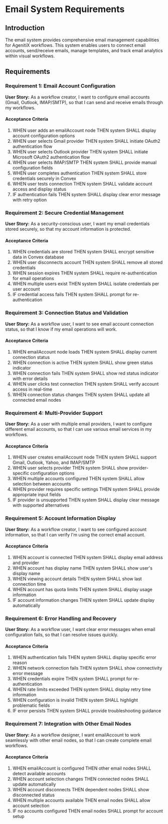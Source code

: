 # Email System Requirements

## Introduction

The email system provides comprehensive email management capabilities for AgenitiX workflows. This system enables users to connect email accounts, send/receive emails, manage templates, and track email analytics within visual workflows.

## Requirements

### Requirement 1: Email Account Configuration

**User Story:** As a workflow creator, I want to configure email accounts (Gmail, Outlook, IMAP/SMTP), so that I can send and receive emails through my workflows.

#### Acceptance Criteria

1. WHEN user adds an emailAccount node THEN system SHALL display account configuration options
2. WHEN user selects Gmail provider THEN system SHALL initiate OAuth2 authentication flow
3. WHEN user selects Outlook provider THEN system SHALL initiate Microsoft OAuth2 authentication flow
4. WHEN user selects IMAP/SMTP THEN system SHALL provide manual configuration fields
5. WHEN user completes authentication THEN system SHALL store credentials securely in Convex
6. WHEN user tests connection THEN system SHALL validate account access and display status
7. IF authentication fails THEN system SHALL display clear error message with retry option

### Requirement 2: Secure Credential Management

**User Story:** As a security-conscious user, I want my email credentials stored securely, so that my account information is protected.

#### Acceptance Criteria

1. WHEN credentials are stored THEN system SHALL encrypt sensitive data in Convex database
2. WHEN user disconnects account THEN system SHALL remove all stored credentials
3. WHEN session expires THEN system SHALL require re-authentication for email operations
4. WHEN multiple users exist THEN system SHALL isolate credentials per user account
5. IF credential access fails THEN system SHALL prompt for re-authentication

### Requirement 3: Connection Status and Validation

**User Story:** As a workflow user, I want to see email account connection status, so that I know if my email operations will work.

#### Acceptance Criteria

1. WHEN emailAccount node loads THEN system SHALL display current connection status
2. WHEN connection is active THEN system SHALL show green status indicator
3. WHEN connection fails THEN system SHALL show red status indicator with error details
4. WHEN user clicks test connection THEN system SHALL verify account access in real-time
5. WHEN connection status changes THEN system SHALL update all connected email nodes

### Requirement 4: Multi-Provider Support

**User Story:** As a user with multiple email providers, I want to configure different email accounts, so that I can use various email services in my workflows.

#### Acceptance Criteria

1. WHEN user creates emailAccount node THEN system SHALL support Gmail, Outlook, Yahoo, and IMAP/SMTP
2. WHEN user selects provider THEN system SHALL show provider-specific configuration options
3. WHEN multiple accounts configured THEN system SHALL allow selection between accounts
4. WHEN provider requires specific settings THEN system SHALL provide appropriate input fields
5. IF provider is unsupported THEN system SHALL display clear message with supported alternatives

### Requirement 5: Account Information Display

**User Story:** As a workflow creator, I want to see configured account information, so that I can verify I'm using the correct email account.

#### Acceptance Criteria

1. WHEN account is connected THEN system SHALL display email address and provider
2. WHEN account has display name THEN system SHALL show user's display name
3. WHEN viewing account details THEN system SHALL show last connection time
4. WHEN account has quota limits THEN system SHALL display usage information
5. IF account information changes THEN system SHALL update display automatically

### Requirement 6: Error Handling and Recovery

**User Story:** As a workflow user, I want clear error messages when email configuration fails, so that I can resolve issues quickly.

#### Acceptance Criteria

1. WHEN authentication fails THEN system SHALL display specific error reason
2. WHEN network connection fails THEN system SHALL show connectivity error message
3. WHEN credentials expire THEN system SHALL prompt for re-authentication
4. WHEN rate limits exceeded THEN system SHALL display retry time information
5. WHEN configuration is invalid THEN system SHALL highlight problematic fields
6. IF error persists THEN system SHALL provide troubleshooting guidance

### Requirement 7: Integration with Other Email Nodes

**User Story:** As a workflow designer, I want emailAccount to work seamlessly with other email nodes, so that I can create complete email workflows.

#### Acceptance Criteria

1. WHEN emailAccount is configured THEN other email nodes SHALL detect available accounts
2. WHEN account selection changes THEN connected nodes SHALL update automatically
3. WHEN account disconnects THEN dependent nodes SHALL show disconnected status
4. WHEN multiple accounts available THEN email nodes SHALL allow account selection
5. IF no accounts configured THEN email nodes SHALL prompt for account setup